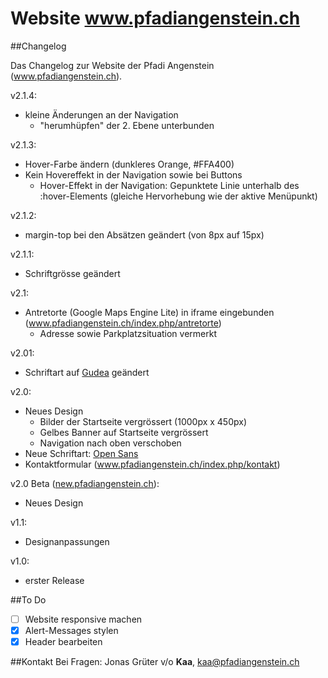 Website www.pfadiangenstein.ch
==========

##Changelog

Das Changelog zur Website der Pfadi Angenstein (www.pfadiangenstein.ch).

v2.1.4:
- kleine Änderungen an der Navigation
  - "herumhüpfen" der 2. Ebene unterbunden

v2.1.3:
- Hover-Farbe ändern (dunkleres Orange, #FFA400)
- Kein Hovereffekt in der Navigation sowie bei Buttons
  - Hover-Effekt in der Navigation: Gepunktete Linie unterhalb des :hover-Elements (gleiche Hervorhebung wie der aktive Menüpunkt)

v2.1.2:
- margin-top bei den Absätzen geändert (von 8px auf 15px)

v2.1.1:
- Schriftgrösse geändert

v2.1:
- Antretorte (Google Maps Engine Lite) in iframe eingebunden (<a href="http://www.pfadiangenstein.ch/index.php/antretorte">www.pfadiangenstein.ch/index.php/antretorte</a>)
  - Adresse sowie Parkplatzsituation vermerkt

v2.01:
- Schriftart auf <a href="http://www.google.com/fonts/specimen/Gudea">Gudea</a> geändert

v2.0:
- Neues Design
  - Bilder der Startseite vergrössert (1000px x 450px)
  - Gelbes Banner auf Startseite vergrössert
  - Navigation nach oben verschoben
- Neue Schriftart: <a href="http://www.google.com/fonts/specimen/Open+Sans">Open Sans</a>
- Kontaktformular (<a href="http://www.pfadiangenstein.ch/index.php/kontakt">www.pfadiangenstein.ch/index.php/kontakt</a>)


v2.0 Beta (<a href="http://new.pfadiangenstein.ch">new.pfadiangenstein.ch</a>):
- Neues Design

v1.1:
- Designanpassungen

v1.0:
- erster Release

##To Do
- [ ] Website responsive machen
- [x] Alert-Messages stylen
- [x] Header bearbeiten
 
##Kontakt
Bei Fragen: Jonas Grüter v/o **Kaa**, kaa@pfadiangenstein.ch
